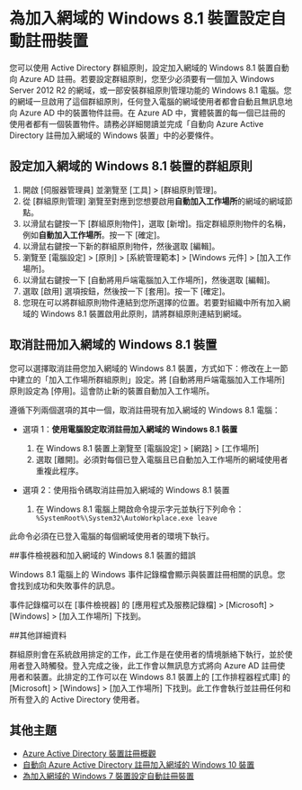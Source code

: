 <properties
	pageTitle="為加入網域的 Windows 8.1 裝置設定自動註冊裝置 | Microsoft Azure"
	description="設定群組原則將加入網域的 Windows 8.1 裝置自動向 Azure AD 註冊的步驟。"
	services="active-directory"
	documentationCenter=""
	authors="femila"
	manager="stevenpo"
	editor=""/>

<tags
	ms.service="active-directory"
	ms.workload="identity"
	ms.tgt_pltfrm="na"
	ms.devlang="na"
	ms.topic="article"
	ms.date="03/30/2016"
	ms.author="femila"/>

# 為加入網域的 Windows 8.1 裝置設定自動註冊裝置

您可以使用 Active Directory 群組原則，設定加入網域的 Windows 8.1 裝置自動向 Azure AD 註冊。若要設定群組原則，您至少必須要有一個加入 Windows Server 2012 R2 的網域，或一部安裝群組原則管理功能的 Windows 8.1 電腦。您的網域一旦啟用了這個群組原則，任何登入電腦的網域使用者都會自動且無訊息地向 Azure AD 中的裝置物件註冊。在 Azure AD 中，實體裝置的每一個已註冊的使用者都有一個裝置物件。請務必詳細閱讀並完成「自動向 Azure Active Directory 註冊加入網域的 Windows 裝置」中的必要條件。

## 設定加入網域的 Windows 8.1 裝置的群組原則

1. 開啟 [伺服器管理員] 並瀏覽至 [工具] > [群組原則管理]。
2. 從 [群組原則管理] 瀏覽至對應到您想要啟用**自動加入工作場所**的網域的網域節點。
3. 以滑鼠右鍵按一下 [群組原則物件]，選取 [新增]。指定群組原則物件的名稱，例如**自動加入工作場所**。按一下 [確定]。
4. 以滑鼠右鍵按一下新的群組原則物件，然後選取 [編輯]。
5. 瀏覽至 [電腦設定] > [原則] > [系統管理範本] > [Windows 元件] > [加入工作場所]。
6. 以滑鼠右鍵按一下 [自動將用戶端電腦加入工作場所]，然後選取 [編輯]。
7. 選取 [啟用] 選項按鈕，然後按一下 [套用]。按一下 [確定]。
8. 您現在可以將群組原則物件連結到您所選擇的位置。若要對組織中所有加入網域的 Windows 8.1 裝置啟用此原則，請將群組原則連結到網域。

## 取消註冊加入網域的 Windows 8.1 裝置

您可以選擇取消註冊您加入網域的 Windows 8.1 裝置，方式如下：修改在上一節中建立的「加入工作場所群組原則」設定。將 [自動將用戶端電腦加入工作場所] 原則設定為 [停用]。這會防止新的裝置自動加入工作場所。

遵循下列兩個選項的其中一個，取消註冊現有加入網域的 Windows 8.1 電腦：

* 選項 1：**使用電腦設定取消註冊加入網域的 Windows 8.1 裝置**
  1. 在 Windows 8.1 裝置上瀏覽至 [電腦設定] > [網路] > [工作場所]
  2. 選取 [離開]。必須對每個已登入電腦且已自動加入工作場所的網域使用者重複此程序。

* 選項 2：使用指令碼取消註冊加入網域的 Windows 8.1 裝置
  	1. 在 Windows 8.1 電腦上開啟命令提示字元並執行下列命令：` %SystemRoot%\System32\AutoWorkplace.exe leave`
   
此命令必須在已登入電腦的每個網域使用者的環境下執行。

##事件檢視器和加入網域的 Windows 8.1 裝置的錯誤

Windows 8.1 電腦上的 Windows 事件記錄檔會顯示與裝置註冊相關的訊息。您會找到成功和失敗事件的訊息。

事件記錄檔可以在 [事件檢視器] 的 [應用程式及服務記錄檔] > [Microsoft] > [Windows] > [加入工作場所] 下找到。

##其他詳細資料

群組原則會在系統啟用排定的工作，此工作是在使用者的情境脈絡下執行，並於使用者登入時觸發。登入完成之後，此工作會以無訊息方式將向 Azure AD 註冊使用者和裝置。此排定的工作可以在 Windows 8.1 裝置上的 [工作排程器程式庫] 的 [Microsoft] > [Windows] > [加入工作場所] 下找到。此工作會執行並註冊任何和所有登入的 Active Directory 使用者。

## 其他主題
- [Azure Active Directory 裝置註冊概觀](active-directory-conditional-access-device-registration-overview.md)
- [自動向 Azure Active Directory 註冊加入網域的 Windows 10 裝置](active-directory-conditional-access-automatic-device-registration.md)
- [為加入網域的 Windows 7 裝置設定自動註冊裝置](active-directory-conditional-access-automatic-device-registration-windows7.md)

<!----HONumber=AcomDC_0406_2016-->